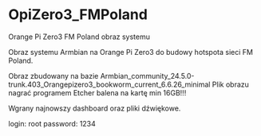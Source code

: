 # OpiZero3_FMPoland

Orange Pi Zero3 FM Poland obraz systemu

Obraz systemu Armbian na Orange Pi Zero3 do budowy hotspota sieci FM Poland.

Obraz zbudowany na bazie Armbian_community_24.5.0-trunk.403_Orangepizero3_bookworm_current_6.6.26_minimal
Plik obrazu nagrać programem Etcher balena na kartę min 16GB!!!

Wgrany najnowszy dashboard oraz pliki dźwiękowe. 

login: root
password: 1234
